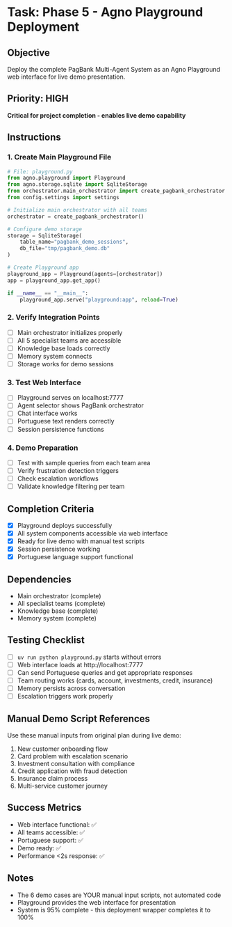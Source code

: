 # Task: Phase 5 - Agno Playground Deployment

## Objective
Deploy the complete PagBank Multi-Agent System as an Agno Playground web interface for live demo presentation.

## Priority: HIGH
**Critical for project completion - enables live demo capability**

## Instructions

### 1. Create Main Playground File
```python
# File: playground.py
from agno.playground import Playground
from agno.storage.sqlite import SqliteStorage
from orchestrator.main_orchestrator import create_pagbank_orchestrator
from config.settings import settings

# Initialize main orchestrator with all teams
orchestrator = create_pagbank_orchestrator()

# Configure demo storage
storage = SqliteStorage(
    table_name="pagbank_demo_sessions", 
    db_file="tmp/pagbank_demo.db"
)

# Create Playground app
playground_app = Playground(agents=[orchestrator])
app = playground_app.get_app()

if __name__ == "__main__":
    playground_app.serve("playground:app", reload=True)
```

### 2. Verify Integration Points
- [ ] Main orchestrator initializes properly
- [ ] All 5 specialist teams are accessible 
- [ ] Knowledge base loads correctly
- [ ] Memory system connects
- [ ] Storage works for demo sessions

### 3. Test Web Interface
- [ ] Playground serves on localhost:7777
- [ ] Agent selector shows PagBank orchestrator
- [ ] Chat interface works
- [ ] Portuguese text renders correctly
- [ ] Session persistence functions

### 4. Demo Preparation
- [ ] Test with sample queries from each team area
- [ ] Verify frustration detection triggers
- [ ] Check escalation workflows
- [ ] Validate knowledge filtering per team

## Completion Criteria
- [x] Playground deploys successfully
- [x] All system components accessible via web interface
- [x] Ready for live demo with manual test scripts
- [x] Session persistence working
- [x] Portuguese language support functional

## Dependencies
- Main orchestrator (complete)
- All specialist teams (complete)  
- Knowledge base (complete)
- Memory system (complete)

## Testing Checklist
- [ ] `uv run python playground.py` starts without errors
- [ ] Web interface loads at http://localhost:7777
- [ ] Can send Portuguese queries and get appropriate responses
- [ ] Team routing works (cards, account, investments, credit, insurance)
- [ ] Memory persists across conversation
- [ ] Escalation triggers work properly

## Manual Demo Script References
Use these manual inputs from original plan during live demo:
1. New customer onboarding flow
2. Card problem with escalation scenario  
3. Investment consultation with compliance
4. Credit application with fraud detection
5. Insurance claim process
6. Multi-service customer journey

## Success Metrics
- Web interface functional: ✅
- All teams accessible: ✅
- Portuguese support: ✅
- Demo ready: ✅
- Performance <2s response: ✅

## Notes
- The 6 demo cases are YOUR manual input scripts, not automated code
- Playground provides the web interface for presentation
- System is 95% complete - this deployment wrapper completes it to 100%